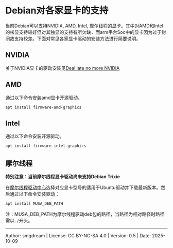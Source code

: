 # Debian对各家显卡的支持
当前Debian可以支持NVIDIA, AMD, Intel, 摩尔线程的显卡。其中对AMD和Intel的核显支持较好但对其独显的支持有所欠缺，而arm平台Soc中的显卡因为过于封闭故支持较差。下面对常见各家显卡驱动的安装方法进行简要说明。  

## NVIDIA
关于NVIDIA显卡的驱动安装见[Deal late no more NVIDIA](install-nv.md)  

## AMD 
通过以下命令安装amd显卡开源驱动。  
```sh
apt install firmware-amd-graphics
```
## Intel
通过以下命令安装开源驱动。  
```sh
apt install firmware-intel-graphics
```

## 摩尔线程
**特别注意：当前摩尔线程显卡驱动尚未支持Debian Trixie**  

在[摩尔线程驱动中心](https://www.mthreads.com/pes/drivers/search)选择对应显卡型号的适用于Ubuntu驱动并下载最新版本。然后通过以下命令安装驱动：  
```sh
apt install MUSA_DEB_PATH
```
注：MUSA_DEB_PATH为摩尔线程驱动deb包的路径，当路径为相对路径时路径需以`./`开头。  


---
Author: smgdream | License: CC BY-NC-SA 4.0 | Version: 0.5 | Date: 2025-10-09
